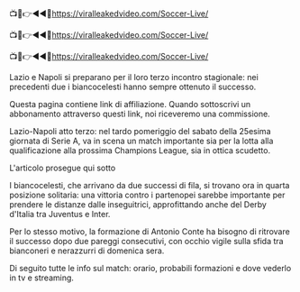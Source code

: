 📺📱👉◄◄🔴https://viralleakedvideo.com/Soccer-Live/

📺📱👉◄◄🔴https://viralleakedvideo.com/Soccer-Live/

📺📱👉◄◄🔴https://viralleakedvideo.com/Soccer-Live/

Lazio e Napoli si preparano per il loro terzo incontro stagionale: nei precedenti due i biancocelesti hanno sempre ottenuto il successo.

Questa pagina contiene link di affiliazione. Quando sottoscrivi un abbonamento attraverso questi link, noi riceveremo una commissione.

Lazio-Napoli atto terzo: nel tardo pomeriggio del sabato della 25esima giornata di Serie A, va in scena un match importante sia per la lotta alla qualificazione alla prossima Champions League, sia in ottica scudetto.

L'articolo prosegue qui sotto

I biancocelesti, che arrivano da due successi di fila, si trovano ora in quarta posizione solitaria: una vittoria contro i partenopei sarebbe importante per prendere le distanze dalle inseguitrici, approfittando anche del Derby d'Italia tra Juventus e Inter.

Per lo stesso motivo, la formazione di Antonio Conte ha bisogno di ritrovare il successo dopo due pareggi consecutivi, con occhio vigile sulla sfida tra bianconeri e nerazzurri di domenica sera.

Di seguito tutte le info sul match: orario, probabili formazioni e dove vederlo in tv e streaming.
